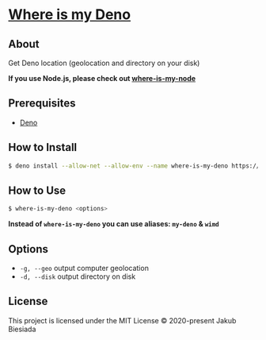 # [Where is my Deno](https://github.com/awesome-cli/where-is-my-deno)

## About

Get Deno location (geolocation and directory on your disk)

**If you use Node.js, please check out [where-is-my-node](https://github.com/awesome-cli/where-is-my-node)**

## Prerequisites

- [Deno](https://deno.land/)

## How to Install

```sh
$ deno install --allow-net --allow-env --name where-is-my-deno https://raw.githubusercontent.com/awesome-cli/where-is-my-deno/main/mod.ts
```

## How to Use

```sh
$ where-is-my-deno <options>
```

**Instead of `where-is-my-deno` you can use aliases: `my-deno` & `wimd`**

## Options

- `-g, --geo` output computer geolocation
- `-d, --disk` output directory on disk

## License

This project is licensed under the MIT License © 2020-present Jakub Biesiada
